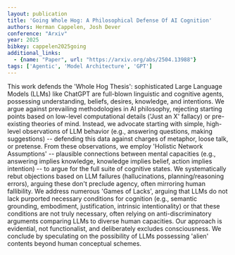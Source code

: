 ```yaml
---
layout: publication
title: 'Going Whole Hog: A Philosophical Defense Of AI Cognition'
authors: Herman Cappelen, Josh Dever
conference: "Arxiv"
year: 2025
bibkey: cappelen2025going
additional_links:
  - {name: "Paper", url: "https://arxiv.org/abs/2504.13988"}
tags: ['Agentic', 'Model Architecture', 'GPT']
---
```

This work defends the 'Whole Hog Thesis': sophisticated Large Language Models
(LLMs) like ChatGPT are full-blown linguistic and cognitive agents, possessing
understanding, beliefs, desires, knowledge, and intentions. We argue against
prevailing methodologies in AI philosophy, rejecting starting points based on
low-level computational details ('Just an X' fallacy) or pre-existing theories
of mind. Instead, we advocate starting with simple, high-level observations of
LLM behavior (e.g., answering questions, making suggestions) -- defending this
data against charges of metaphor, loose talk, or pretense. From these
observations, we employ 'Holistic Network Assumptions' -- plausible connections
between mental capacities (e.g., answering implies knowledge, knowledge implies
belief, action implies intention) -- to argue for the full suite of cognitive
states. We systematically rebut objections based on LLM failures
(hallucinations, planning/reasoning errors), arguing these don't preclude
agency, often mirroring human fallibility. We address numerous 'Games of
Lacks', arguing that LLMs do not lack purported necessary conditions for
cognition (e.g., semantic grounding, embodiment, justification, intrinsic
intentionality) or that these conditions are not truly necessary, often relying
on anti-discriminatory arguments comparing LLMs to diverse human capacities.
Our approach is evidential, not functionalist, and deliberately excludes
consciousness. We conclude by speculating on the possibility of LLMs possessing
'alien' contents beyond human conceptual schemes.
